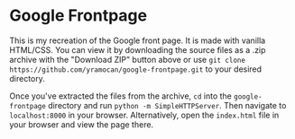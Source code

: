 # Google Frontpage

This is my recreation of the Google front page. It is made with vanilla HTML/CSS. You can view it by downloading the source files as a .zip archive with the "Download ZIP" button above or use `git clone https://github.com/yramocan/google-frontpage.git` to your desired directory.

Once you've extracted the files from the archive, `cd` into the `google-frontpage` directory and run `python -m SimpleHTTPServer`. Then navigate to `localhost:8000` in your browser. Alternatively, open the `index.html` file in your browser and view the page there.
